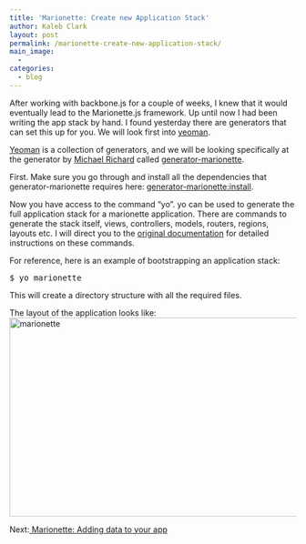 ```yaml
---
title: 'Marionette: Create new Application Stack'
author: Kaleb Clark
layout: post
permalink: /marionette-create-new-application-stack/
main_image:
  - 
categories:
  - blog
---
```

After working with backbone.js for a couple of weeks, I knew that it would eventually lead to the Marionette.js framework. Up until now I had been writing the app stack by hand. I found yesterday there are generators that can set this up for you. We will look first into [yeoman][1].

[Yeoman][1] is a collection of generators, and we will be looking specifically at the generator by [Michael Richard][2] called [generator-marionette][3].

First. Make sure you go through and install all the dependencies that generator-marionette requires here: [generator-marionette:install][4].

Now you have access to the command &#8220;yo&#8221;. yo can be used to generate the full application stack for a marionette application. There are commands to generate the stack itself, views, controllers, models, routers, regions, layouts etc. I will direct you to the [original documentation][5] for detailed instructions on these commands.

For reference, here is an example of bootstrapping an application stack:

<pre class="brush: bash; title: ; notranslate" title="">$ yo marionette</pre>

This will create a directory structure with all the required files.

The layout of the application looks like:  
[<img class="alignnone size-full wp-image-125" alt="marionette" src="http://www.abraxxus.net/wp-content/uploads/2013/12/marionette.jpg" width="700" height="350" />][6]

Next:[ Marionette: Adding data to your app][7]

 [1]: http://yeoman.io/community-generators.html
 [2]: https://github.com/mrichard
 [3]: https://github.com/mrichard/generator-marionette
 [4]: https://github.com/mrichard/generator-marionette#install
 [5]: https://github.com/mrichard/generator-marionette#recommends
 [6]: http://www.abraxxus.net/wp-content/uploads/2013/12/marionette.jpg
 [7]: http://code4sac.org/marionette-adding-data-to-your-app/